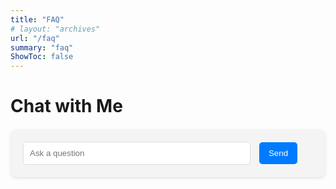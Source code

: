 ```yaml
---
title: "FAQ"
# layout: "archives"
url: "/faq"
summary: "faq"
ShowToc: false
---
```


# Chat with Me

<style>
  #chat {
    background-color: #f4f4f4;
    max-width: 100%;
    margin: 20px auto;
    padding: 20px;
    border-radius: 10px;
    box-shadow: 0 2px 4px rgba(0, 0, 0, 0.1);
  }

  #userInput {
    width: calc(100% - 100px);
    padding: 10px;
    margin-right: 10px;
    border: 1px solid #ddd;
    border-radius: 5px;
  }

  #sendButton {
    padding: 10px 15px;
    background-color: #007bff;
    color: white;
    border: none;
    border-radius: 5px;
    cursor: pointer;
  }

  #sendButton:hover {
    background-color: #0056b3;
  }

  .message {
    margin-bottom: 10px;
    padding: 10px;
    border-radius: 5px;
  }

  .user-message {
    background-color: #007bff;
    color: white;
    text-align: right;
  }

  .assistant-message {
    background-color: #e9ecef;
    color: #333;
  }
</style>

<!DOCTYPE html>
<html>
<head>
    <script src="/assets/js/apikey.js"></script>
</head>
<div id="chat">
  <div id="responses"></div>
  <div id="loadingIndicator" style="display: none;">Loading...</div>
  <input type="text" id="userInput" placeholder="Ask a question">
  <button id="sendButton" onclick="ask()">Send</button>
</div>

<script>
    document.getElementById('userInput').addEventListener('keypress', function(event) {
        if (event.keyCode === 13) { // 13 是回车键的键码
            event.preventDefault(); // 阻止默认行为（防止表单提交等）
            ask(); // 调用发送消息的函数
        }
    });

    const openaiApiKey = window.API_KEY;
    const assistantId = 'asst_fQYHhCKqDBguL9bQOVJ6zOHc';

    async function createThread() {
        const threadResponse = await fetch('https://api.openai.com/v1/threads', {
                method: 'POST',
                headers: {
                'Content-Type': 'application/json',
                'Authorization': `Bearer ${openaiApiKey}`,
                'OpenAI-Beta': 'assistants=v1'
                }
            });

        const threadData = await threadResponse.json();
        return threadData.id;
    }

    async function addMessageToThread(threadId, message) {
        const response = await fetch(`https://api.openai.com/v1/threads/${threadId}/messages`, {
            method: 'POST',
            headers: {
            'Content-Type': 'application/json',
            'Authorization': `Bearer ${openaiApiKey}`,
            'OpenAI-Beta': 'assistants=v1'
            },
            body: JSON.stringify({
            role: 'user',
            content: message
            })
        });

        const data = await response.json();
        return data;
    }

    async function createRun(threadId) {
        const response = await fetch(`https://api.openai.com/v1/threads/${threadId}/runs`, {
            method: 'POST',
            headers: {
                'Authorization': `Bearer ${openaiApiKey}`,
                'Content-Type': 'application/json',
                'OpenAI-Beta': 'assistants=v1'
            },
            body: JSON.stringify({
                assistant_id: assistantId
            })
        });

        const data = await response.json();
        return data.id;
    }

    async function getMessages(threadId) {
        const response = await fetch(`https://api.openai.com/v1/threads/${threadId}/messages`, {
            method: 'GET',
            headers: {
                'Content-Type': 'application/json',
                'Authorization': `Bearer ${openaiApiKey}`,
                'OpenAI-Beta': 'assistants=v1'
            }
        });

        const data = await response.json();
        return data.data;
    }

    async function ask() {
        const responses = document.getElementById('responses');
        const message = document.getElementById('userInput').value;

        if (!message.trim()) return;
        loadingIndicator.style.display = 'block';

        const threadId = await createThread();
        // console.log('Thread ID:', threadId);

        const messageResponse = await addMessageToThread(threadId, message);
        // console.log('Response:', messageResponse)

        const runId = await createRun(threadId);
        // console.log('Run ID:', runId);

        // Wait for the run to complete and get the assistant's messages
        setTimeout(async () => {
            const messages = await getMessages(threadId);
            // console.log('messages', messages)
            if (Array.isArray(messages) && messages.length > 0) {
                const assistantMessage = messages.find(msg => msg.role === 'assistant')?.content[0]?.text?.value;;
                if (assistantMessage) {
                    responses.innerHTML += `<div class="message user-message"><strong>You:</strong> ${message}</div>`;
                    responses.innerHTML += `<div class="message assistant-message"><strong>Assistant:</strong> ${assistantMessage}</div>`;
                } else {
                    console.error('No assistant message found');
                }
            } else {
                console.error('No messages returned from the thread');
            }
            document.getElementById('userInput').value = ''; // 清空输入框
            responses.scrollTop = responses.scrollHeight; // 滚动到底部
            loadingIndicator.style.display = 'none'; // 隐藏加载提示
        }, 5000); // Adjust the timeout as needed
    }
</script>
